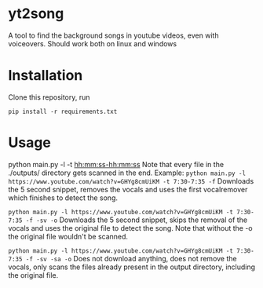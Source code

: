 # yt2song
A tool to find the background songs in youtube videos, even with voiceovers. Should work both on linux and windows

# Installation
Clone this repository, run
```
pip install -r requirements.txt
```

# Usage
python main.py -l <link> -t <hh:mm:ss-hh:mm:ss> <options>
Note that every file in the ./outputs/ directory gets scanned in the end.
Example:
```python main.py -l https://www.youtube.com/watch?v=GHYg8cmUiKM -t 7:30-7:35 -f```
Downloads the 5 second snippet, removes the vocals and uses the first vocalremover which finishes to detect the song.

```python main.py -l https://www.youtube.com/watch?v=GHYg8cmUiKM -t 7:30-7:35 -f -sv -o```
Downloads the 5 second snippet, skips the removal of the vocals and uses the original file to detect the song. Note that without the -o the original file wouldn't be scanned.

```python main.py -l https://www.youtube.com/watch?v=GHYg8cmUiKM -t 7:30-7:35 -f -sv -sa -o```
Does not download anything, does not remove the vocals, only scans the files already present in the output directory, including the original file.
